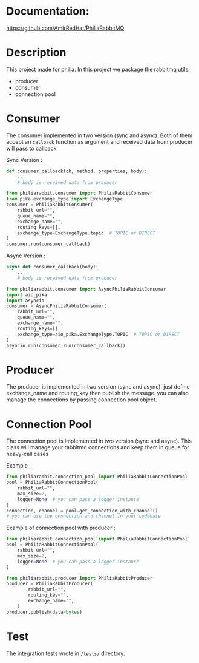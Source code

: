 

# Documentation:
https://github.com/AmirRedHat/PhiliaRabbitMQ

# Description
This project made for philia.
In this project we package the rabbitmq utils.
* producer 
* consumer 
* connection pool

# Consumer 
The consumer implemented in two version (sync and async).
Both of them accept an `callback` function as argument and received data from producer 
will pass to callback


Sync Version : 
```python
def consumer_callback(ch, method, properties, body):
    ...
    # body is received data from producer

from philiarabbit.consumer import PhiliaRabbitConsumer
from pika.exchange_type import ExchangeType
consumer = PhiliaRabbitConsumer(
    rabbit_url="",
    queue_name="",
    exchange_name="",
    routing_keys=[],
    exchange_type=ExchangeType.topic  # TOPIC or DIRECT
)
consumer.run(consumer_callback)
```

Async Version :
```python
async def consumer_callback(body):
    ...
    # body is received data from producer

from philiarabbit.consumer import AsyncPhiliaRabbitConsumer
import aio_pika
import asyncio
consumer = AsyncPhiliaRabbitConsumer(
    rabbit_url="",
    queue_name="",
    exchange_name="",
    routing_keys=[],
    exchange_type=aio_pika.ExchangeType.TOPIC  # TOPIC or DIRECT
)
asyncio.run(consumer.run(consumer_callback))
```

# Producer
The producer is implemented in two version (sync and async).
just define exchange_name and routing_key then publish the message.
you can also manage the connections by passing connection pool object.


# Connection Pool
The connection pool is implemented in two version (sync and async).
This class will manage your rabbitmq connections and keep them in queue for heavy-call
cases

Example : 
```python
from philiarabbit.connection_pool import PhiliaRabbitConnectionPool
pool = PhiliaRabbitConnectionPool(
    rabbit_url="",
    max_size=2,
    logger=None  # you can pass a logger instance
)
connection, channel = pool.get_connection_with_channel()
# you can use the connection and channel in your codebase
```

Example of connection pool with producer :
```python
from philiarabbit.connection_pool import PhiliaRabbitConnectionPool
pool = PhiliaRabbitConnectionPool(
    rabbit_url="",
    max_size=2,
    logger=None  # you can pass a logger instance
)

from philiarabbit.producer import PhiliaRabbitProducer
producer = PhiliaRabbitProducer(
        rabbit_url="",
        routing_key="",
        exchange_name="",
    )
producer.publish(data=bytes)
```

# Test
The integration tests wrote in `/tests/` directory.